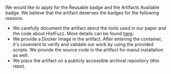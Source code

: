 We would like to apply for the Reusable badge and the Artifacts Available badge. We believe that the artifact deserves
the badges for the following reasons.

* We carefully document the artifact about the tools used in our paper and the code about $\mathrm{HistFuzz}$. More
  details can be found [here](README.md).
* We provide a Docker Image in the artifact. After entering the container, it's covenient to verify and validate our
  work by using the provided scripts. We provide the source code in the artifact for manul installation as well.
* We place the artifact on a publicly accessible archival repository (this repo).
